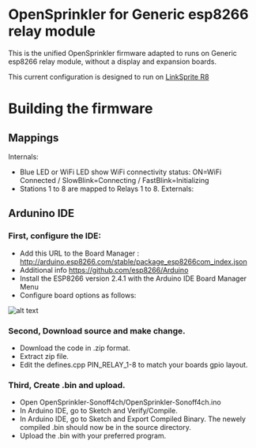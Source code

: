 # **OpenSprinkler for Generic esp8266 relay module**

This is the unified OpenSprinkler firmware adapted to runs on Generic esp8266 relay module, without a display and expansion boards.

This current configuration is designed to run on [LinkSprite R8](https://www.amazon.com/LinkSprite-211201005-Arduino-Compatible-Wi-Fi-Controller/dp/B01N2ALK8X/ref=sr_1_1?dchild=1&keywords=linksprite+r8&qid=1586153135&sr=8-1)
# Building the firmware

## Mappings

Internals:
  - Blue LED or WiFi LED show WiFi connectivity status: ON=WiFi Connected / SlowBlink=Connecting / FastBlink=Initializing
  - Stations 1 to 8 are mapped to Relays 1 to 8.
Externals:


## Ardunino IDE

### First, configure the IDE:
  - Add this URL to the Board Manager : http://arduino.esp8266.com/stable/package_esp8266com_index.json
  - Additional info https://github.com/esp8266/Arduino
  - Install the ESP8266 version 2.4.1 with the Arduino IDE Board Manager Menu
  - Configure board options as follows:
  
![alt text](https://github.com/enosrevlah/OpenSprinkler-Sonoff4ch/blob/master/Settings.PNG)

### Second, Download source and make change.
  - Download the code in .zip format.
  - Extract zip file.
  - Edit the defines.cpp PIN_RELAY_1-8 to match your boards gpio layout.

### Third, Create .bin and upload. 
  - Open OpenSprinkler-Sonoff4ch/OpenSprinkler-Sonoff4ch.ino
  - In Arduino IDE, go to Sketch and Verify/Compile.
  - In Arduino IDE, go to Sketch and Export Compiled Binary. The newely compiled .bin should now be in the source directory.
  - Upload the .bin with your preferred program.
